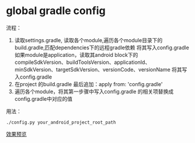 # global gradle config
流程：
1. 读取settings.gradle, 读取各个module,遍历各个module目录下的build.gradle,匹配dependencies下的远程gradle依赖
将其写入config.gradle
如果module是application，读取其android block下的
compileSdkVersion、buildToolsVersion、applicationId、minSdkVersion、targetSdkVersion、versionCode、versionName
将其写入config.gradle
2. 在project 的build.gradle 最后追加：apply from: 'config.gradle'
3. 遍历各个module，将其第一步骤中写入config.gradle 的相关项替换成config.gradle中对应的值


用法：

`./config.py your_android_project_root_path`

[效果预览](https://github.com/laxian/gradle-config/tree/master/01_gradle_custom_property)
